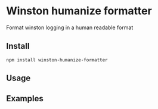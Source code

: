 # Winston humanize formatter

Format winston logging in a human readable format

## Install
`npm install winston-humanize-formatter`

## Usage

## Examples